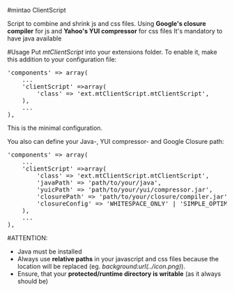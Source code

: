 #mintao ClientScript

Script to combine and shrink js and css files.
Using **Google's closure compiler** for js and **Yahoo's YUI compressor** for css files
It's mandatory to have java available

#Usage
Put *mtClientScript* into your extensions folder. To enable it, make this addition to your configuration file:

<pre>
'components' => array(
    ...
    'clientScript' =>array(
        'class' => 'ext.mtClientScript.mtClientScript',
    ),
    ...
),
</pre>

This is the minimal configuration.

You also can define your Java-, YUI compressor- and Google Closure path:

<pre>
'components' => array(
    ...
    'clientScript' =>array(
        'class' => 'ext.mtClientScript.mtClientScript',
        'javaPath' => 'path/to/your/java',
        'yuicPath' => 'path/to/your/yui/compressor.jar',
        'closurePath' => 'path/to/your/closure/compiler.jar',
        'closureConfig' => 'WHITESPACE_ONLY' | 'SIMPLE_OPTIMIZATIONS' | 'ADVANCED_OPTIMIZATIONS',
    ),
    ...
),
</pre>


#ATTENTION:
* Java must be installed
* Always use **relative paths** in your javascript and css files because the location will be replaced (eg. *background:url(../icon.png)*).
* Ensure, that your **protected/runtime directory is writable** (as it always should be)